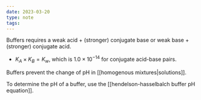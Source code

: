 ```yaml
---
date: 2023-03-20
type: note
tags:
---
```


Buffers requires a weak acid + (stronger) conjugate base or weak base + (stronger) conjugate acid.
- $K_{A} \times K_{B} = K_{w}$, which is $1.0 \times 10^{-14}$ for conjugate acid-base pairs.

Buffers prevent the change of pH in [[homogenous mixtures|solutions]].

To determine the pH of a buffer, use the [[hendelson-hasselbalch buffer pH equation]].
